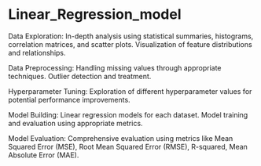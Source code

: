 # Linear_Regression_model

Data Exploration: In-depth analysis using statistical summaries, histograms, correlation matrices, and scatter plots. Visualization of feature distributions and relationships.

Data Preprocessing: Handling missing values through appropriate techniques. Outlier detection and treatment.

Hyperparameter Tuning: Exploration of different hyperparameter values for potential performance improvements.

Model Building: Linear regression models for each dataset. Model training and evaluation using appropriate metrics.

Model Evaluation: Comprehensive evaluation using metrics like Mean Squared Error (MSE), Root Mean Squared Error (RMSE), R-squared, Mean Absolute Error (MAE).
